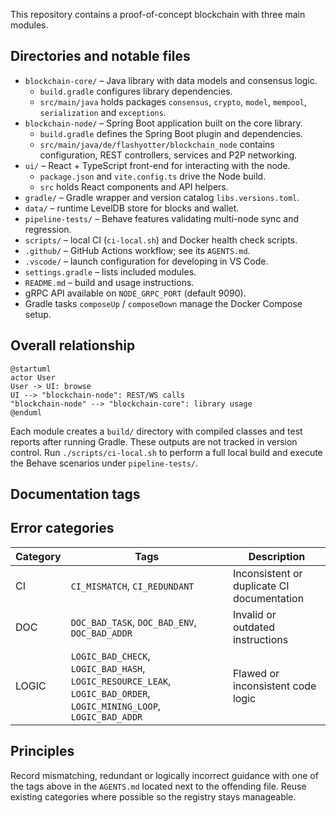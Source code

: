 This repository contains a proof-of-concept blockchain with three main modules.

Directories and notable files
-----------------------------
- `blockchain-core/` – Java library with data models and consensus logic.
  - `build.gradle` configures library dependencies.
  - `src/main/java` holds packages `consensus`, `crypto`, `model`, `mempool`,
    `serialization` and `exceptions`.
- `blockchain-node/` – Spring Boot application built on the core library.
  - `build.gradle` defines the Spring Boot plugin and dependencies.
  - `src/main/java/de/flashyotter/blockchain_node` contains configuration,
    REST controllers, services and P2P networking.
- `ui/` – React + TypeScript front-end for interacting with the node.
  - `package.json` and `vite.config.ts` drive the Node build.
  - `src` holds React components and API helpers.
- `gradle/` – Gradle wrapper and version catalog `libs.versions.toml`.
- `data/` – runtime LevelDB store for blocks and wallet.
- `pipeline-tests/` – Behave features validating multi-node sync and regression.
- `scripts/` – local CI (`ci-local.sh`) and Docker health check scripts.
- `.github/` – GitHub Actions workflow; see its `AGENTS.md`.
- `.vscode/` – launch configuration for developing in VS Code.
- `settings.gradle` – lists included modules.
- `README.md` – build and usage instructions.
- gRPC API available on `NODE_GRPC_PORT` (default 9090).
- Gradle tasks `composeUp` / `composeDown` manage the Docker Compose setup.

Overall relationship
--------------------
```plantuml
@startuml
actor User
User -> UI: browse
UI --> "blockchain-node": REST/WS calls
"blockchain-node" --> "blockchain-core": library usage
@enduml
```

Each module creates a `build/` directory with compiled classes and test reports after running Gradle. These outputs are not tracked in version control.
Run `./scripts/ci-local.sh` to perform a full local build and execute the Behave scenarios under `pipeline-tests/`.

Documentation tags
-------------------

Error categories
----------------
| Category | Tags | Description |
|---------|------|-------------|
| CI | `CI_MISMATCH`, `CI_REDUNDANT` | Inconsistent or duplicate CI documentation |
| DOC | `DOC_BAD_TASK`, `DOC_BAD_ENV`, `DOC_BAD_ADDR` | Invalid or outdated instructions |
| LOGIC | `LOGIC_BAD_CHECK`, `LOGIC_BAD_HASH`, `LOGIC_RESOURCE_LEAK`, `LOGIC_BAD_ORDER`, `LOGIC_MINING_LOOP`, `LOGIC_BAD_ADDR` | Flawed or inconsistent code logic |

Principles
----------
Record mismatching, redundant or logically incorrect guidance with one of the tags above in the `AGENTS.md` located next to the offending file. Reuse existing categories where possible so the registry stays manageable.

